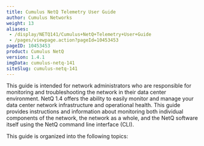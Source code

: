 ```yaml
---
title: Cumulus NetQ Telemetry User Guide
author: Cumulus Networks
weight: 13
aliases:
 - /display/NETQ141/Cumulus+NetQ+Telemetry+User+Guide
 - /pages/viewpage.action?pageId=10453453
pageID: 10453453
product: Cumulus NetQ
version: 1.4.1
imgData: cumulus-netq-141
siteSlug: cumulus-netq-141
---
```

This guide is intended for network administrators who are responsible
for monitoring and troubleshooting the network in their data center
environment. NetQ 1.4 offers the ability to easily monitor and manage
your data center network infrastructure and operational health. This
guide provides instructions and information about monitoring both
individual components of the network, the network as a whole, and the
NetQ software itself using the NetQ command line interface (CLI).

This guide is organized into the following topics:

<article id="html-search-results" class="ht-content" style="display: none;">

</article>

<footer id="ht-footer">

</footer>
